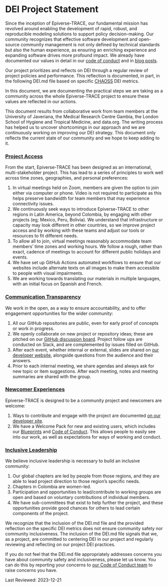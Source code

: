 # DEI Project Statement

Since the inception of Epiverse-TRACE, our fundamental mission has revolved around enabling the development of rapid, robust, and reproducible modeling solutions to support policy decision-making. Our community recognizes that effective software development and open-source community management is not only defined by technical standards but also the human experience, as ensuring an enriching experience and expanding software drives more profound impact.
We already have documented our values in detail in our [code of conduct](./CODE_OF_CONDUCT.md) and in [blog posts](https://data.org/news/epiverse-trace-a-values-based-approach-to-open-source-ecosystems/). 

Our project prioritizes and reflects on DEI through a regular review of project policies and performance. This reflection is documented, in part, in the following DEI.md file based on specific [CHAOSS](https://chaoss.community) DEI metrics.

In this document, we are documenting the practical steps we are taking as a community across the whole Epiverse-TRACE project to ensure these values are reflected in our actions.

This document results from collaborative work from team members at the University of Javeriana, the Medical Research Centre Gambia, the London School of Hygiene and Tropical Medicine, and data.org.
The writing process has helped us to uncover shortcomings in our approach and we are continuously working on improving our DEI strategy. This document only reflects the current state of our community and we hope to keep adding to it.

### [Project Access](https://chaoss.community/?p=4953)

From the start, Epiverse-TRACE has been designed as an international, multi-stakeholder project. This has lead to a series of principles to work well across time zones, geographies, and personal preferences:

1. In virtual meetings held on Zoom, members are given the option to join either via computer or phone. Video is not required to participate as this helps preserve bandwidth for team members that may experience connectivity issues. 
2. We continuously seek ways to introduce Epiverse-TRACE to other regions in Latin America, beyond Colombia, by engaging with other projects (eg; Mexico, Peru, Bolivia). We understand that infrastructure or capacity may look different in other countries, so we improve project access and by working with these teams and adjust our tools or resources to fit different needs.
3. To allow all to join, virtual meetings reasonably accommodate team members’ time zones and working hours. We follow a rough, rather than exact, cadence of meetings to account for different public holidays and events.
4. We have set up GitHub Actions automated workflows to ensure that our websites include alternate texts on all images to make them accessible to people with visual impairments.
5. We are working towards translating our materials in multiple languages, with an initial focus on Spanish and French.

### [Communication Transparency](https://chaoss.community/?p=4957)

We work in the open, as a way to ensure accountability, and to offer engagement opportunities for the wider community:

1. All our GitHub repositories are public, even for early proof of concepts or work in progress.
2. We openly collaborate on new project or repository ideas; these are pitched on our [GitHub discussion board](https://github.com/orgs/epiverse-trace/discussions). Project follow ups are conducted on Slack, and are complemented by issues filled on GitHub.
3. After each event, whether internal or external, slides are shared on [our developer website](https://epiverse-trace.github.io/presentations.html), alongside questions from the audience and their answers.
4. Prior to each internal meeting, we share agendas and always ask for new topic or item suggestions. After each meeting, notes and meeting summaries are shared with the group.

### [Newcomer Experiences](https://chaoss.community/?p=4891)

Epiverse-TRACE is designed to be a community project and newcomers are welcome:

1. Ways to contribute and engage with the project are documented [on our developer site](https://epiverse-trace.github.io/get-involved.html).
2. We have a Welcome Pack for new and existing users, which includes our [Blueprints](https://epiverse-trace.github.io/blueprints) and [Code of Conduct](./CODE_OF_CONDUCT.md). This allows people to easily see into our work, as well as expectations for ways of working and conduct.

### [Inclusive Leadership](https://chaoss.community/?p=3522)

We believe inclusive leadership is necessary to build an inclusive community:

1. Our global chapters are led by people from those regions, and they are able to lead project direction to those region’s specific needs.
2. Chapters in Colombia are women-led.
3. Participation and opportunities to lead/contribute to working groups are open and based on voluntary contributions of individual members. 
4. We have sub-committees that exist to help further the project, and these opportunities provide good chances for others to lead certain components of the project.


We recognize that the inclusion of the DEI.md file and the provided reflection on the specific DEI metrics does not ensure community safety nor community inclusiveness. The inclusion of the DEI.md file signals that we, as a project, are committed to centering DEI in our project and regularly reviewing and reflecting on our project DEI practices.

If you do not feel that the DEI.md file appropriately addresses concerns you have about community safety and inclusiveness, please let us know. You can do this by reporting your concerns to [our Code of Conduct team](./CODE_OF_CONDUCT.md) to raise concerns you have. 

Last Reviewed: 2023-12-21
